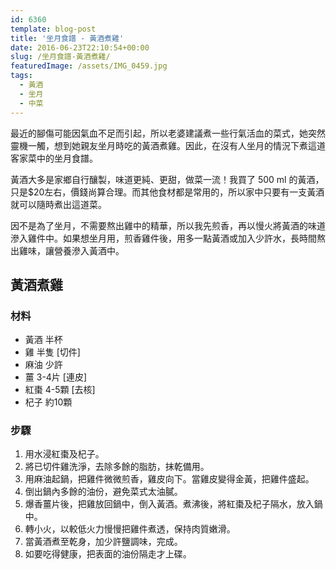 ```yaml
---
id: 6360
template: blog-post
title: '坐月食譜 - 黃酒煮雞'
date: 2016-06-23T22:10:54+00:00
slug: /坐月食譜-黃酒煮雞/
featuredImage: /assets/IMG_0459.jpg
tags:
  - 黃酒
  - 坐月
  - 中菜
---
```

最近的腳傷可能因氣血不足而引起，所以老婆建議煮一些行氣活血的菜式，她突然靈機一觸，想到她親友坐月時吃的黃酒煮雞。因此，在沒有人坐月的情況下煮這道客家菜中的坐月食譜。

<!--more-->

黃酒大多是家鄉自行釀製，味道更純、更甜，做菜一流！我買了 500 ml 的黃酒，只是$20左右，價錢尚算合理。而其他食材都是常用的，所以家中只要有一支黃酒就可以隨時煮出這道菜。

因不是為了坐月，不需要熬出雞中的精華，所以我先煎香，再以慢火將黃酒的味道滲入雞件中。如果想坐月用，煎香雞件後，用多一點黃酒或加入少許水，長時間熬出雞味，讓營養滲入黃酒中。

## 黃酒煮雞

### 材料

* 黃酒 半杯
* 雞 半隻 [切件]
* 麻油 少許
* 薑 3-4片 [連皮]
* 紅棗 4-5顆 [去核]
* 杞子 約10顆

### 步驟

  1. 用水浸紅棗及杞子。
  2. 將已切件雞洗淨，去除多餘的脂肪，抹乾備用。
  3. 用麻油起鍋，把雞件微微煎香，雞皮向下。當雞皮變得金黃，把雞件盛起。
  4. 倒出鍋內多餘的油份，避免菜式太油膩。
  5. 爆香薑片後，把雞放回鍋中，倒入黃酒。煮沸後，將紅棗及杞子隔水，放入鍋中。
  6. 轉小火，以較低火力慢慢把雞件煮透，保持肉質嫩滑。
  7. 當黃酒煮至乾身，加少許鹽調味，完成。
  8. 如要吃得健康，把表面的油份隔走才上碟。